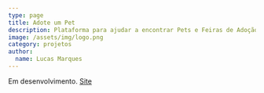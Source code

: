 ```yaml
---
type: page
title: Adote um Pet
description: Plataforma para ajudar a encontrar Pets e Feiras de Adoção.
image: /assets/img/logo.png
category: projetos
author:
  name: Lucas Marques
---
```


Em desenvolvimento.
[Site](https://www.adoteumpet.com.br/)
